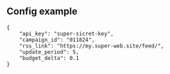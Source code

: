 ## Config example

```
{
	"api_key": "super-sicret-key",
	"campaign_id": "011824",
	"rss_link": "https://my.super-web.site/feed/",
	"update_period": 5,
	"budget_delta": 0.1
}
```
